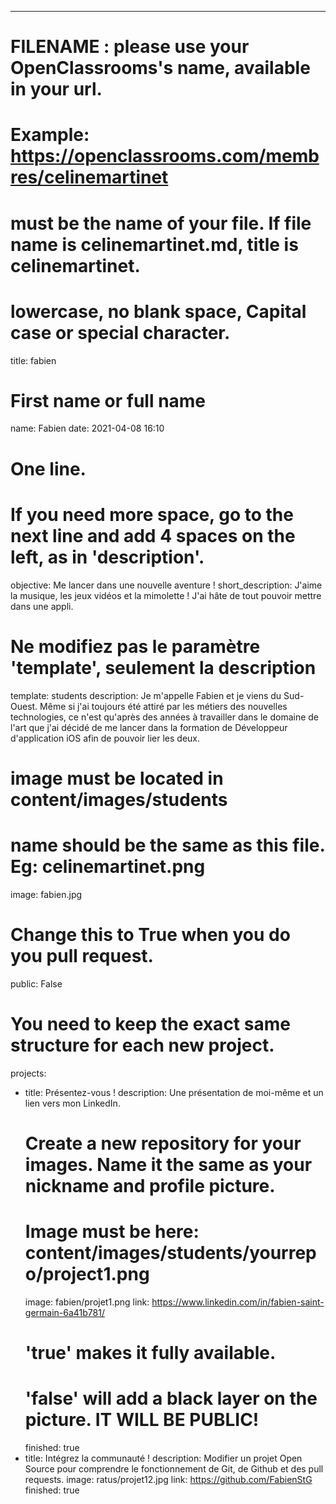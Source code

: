 ---

# FILENAME : please use your OpenClassrooms's name, available in your url.
# Example: https://openclassrooms.com/membres/celinemartinet
# must be the name of your file. If file name is celinemartinet.md, title is celinemartinet.
# lowercase, no blank space, Capital case or special character.
title: fabien

# First name or full name
name: Fabien
date: 2021-04-08 16:10

# One line.
# If you need more space, go to the next line and add 4 spaces on the left, as in 'description'.
objective: Me lancer dans une nouvelle aventure !
short_description: J'aime la musique, les jeux vidéos et la mimolette ! J'ai hâte de tout pouvoir mettre dans une appli. 

# Ne modifiez pas le paramètre 'template', seulement la description
template: students
description:
    Je m'appelle Fabien et je viens du Sud-Ouest. 
    Même si j'ai toujours été attiré par les métiers des nouvelles technologies, ce n'est qu'après des années à travailler dans le domaine de l'art que j'ai décidé de me lancer dans la formation de Développeur d'application iOS afin de pouvoir lier les deux. 
# image must be located in content/images/students
# name should be the same as this file. Eg: celinemartinet.png
image: fabien.jpg

# Change this to True when you do you pull request.
public: False

# You need to keep the exact same structure for each new project.
projects:
  - title: Présentez-vous !
    description: Une présentation de moi-même et un lien vers mon LinkedIn.
    # Create a new repository for your images. Name it the same as your nickname and profile picture.
    # Image must be here: content/images/students/yourrepo/project1.png
    image: fabien/projet1.png
    link: https://www.linkedin.com/in/fabien-saint-germain-6a41b781/
    # 'true' makes it fully available.
    # 'false' will add a black layer on the picture. IT WILL BE PUBLIC!
    finished: true
  - title: Intégrez la communauté !
    description: Modifier un projet Open Source pour comprendre le fonctionnement de Git, de Github et des pull requests. 
    image: ratus/projet12.jpg
    link: https://github.com/FabienStG
    finished: true
  
